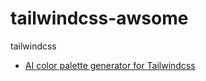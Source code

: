 # tailwindcss-awsome
tailwindcss


* [AI color palette generator for Tailwindcss](https://tailwind.ink/)
